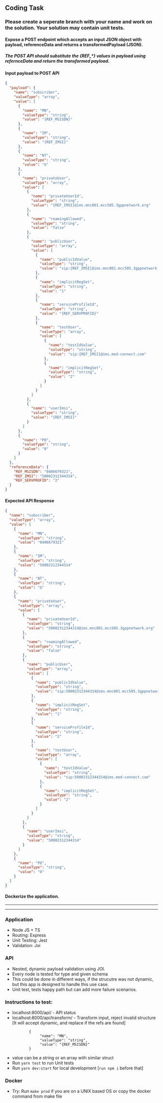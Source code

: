 ## Coding Task 

### Please create a seperate branch with your name and work on the solution. Your solution may contain unit tests.

#### Expose a POST endpoint which accepts an input JSON object with payload, referenceData and returns a transformedPayload (JSON).
##### The POST API should substitute the {REF_*} values in payload using refernceData and return the transformed payload.


#### Input payload to POST API
```JSON
{
  "payload": {
    "name": "subscriber",
    "valueType": "array",
    "value": [
      {
        "name": "MN",
        "valueType": "string",
        "value": "{REF_MSISDN}"
      },
      {
        "name": "IM",
        "valueType": "string",
        "value": "{REF_IMSI}"
      },
      {
        "name": "NT",
        "valueType": "string",
        "value": "G"
      },
      {
        "name": "privateUser",
        "valueType": "array",
        "value": [
          {
            "name": "privateUserId",
            "valueType": "string",
            "value": "{REF_IMSI}@ims.mnc001.mcc505.3gppnetwork.org"
          },
          {
            "name": "roamingAllowed",
            "valueType": "string",
            "value": "false"
          },
          {
            "name": "publicUser",
            "valueType": "array",
            "value": [
              {
                "name": "publicIdValue",
                "valueType": "string",
                "value": "sip:{REF_IMSI}@ims.mnc001.mcc505.3gppnetwork.org"
              },
              {
                "name": "implicitRegSet",
                "valueType": "string",
                "value": "1"
              },
              {
                "name": "serviceProfileId",
                "valueType": "string",
                "value": "{REF_SERVPROFID}"
              },
              {
                "name": "testUser",
                "valueType": "array",
                "value": [
                  {
                    "name": "testIdValue",
                    "valueType": "string",
                    "value": "sip:{REF_IMSI}@ims.mod-connect.com"
                  },
                  {
                    "name": "implicitRegSet",
                    "valueType": "string",
                    "value": "2"
                  }
                ]
              }
            ]
          },
          {
            "name": "userImsi",
            "valueType": "string",
            "value": "{REF_IMSI}"
          }
        ]
      },
      {
        "name": "PO",
        "valueType": "string",
        "value": "0"
      }
    ]
  },
  "referenceData": {
    "REF_MSISDN": "0406679321",
    "REF_IMSI": "50002312344314",
    "REF_SERVPROFID": "2"
  }
}
```

 
#### Expected API Response
 ```JSON
 {
   "name": "subscriber",
   "valueType": "array",
   "value": [
     {
       "name": "MN",
       "valueType": "string",
       "value": "0406679321"
     },
     {
       "name": "IM",
       "valueType": "string",
       "value": "50002312344314"
     },
     {
       "name": "NT",
       "valueType": "string",
       "value": "G"
     },
     {
       "name": "privateUser",
       "valueType": "array",
       "value": [
         {
           "name": "privateUserId",
           "valueType": "string",
           "value": "50002312344314@ims.mnc001.mcc505.3gppnetwork.org"
         },
         {
           "name": "roamingAllowed",
           "valueType": "string",
           "value": "false"
         },
         {
           "name": "publicUser",
           "valueType": "array",
           "value": [
             {
               "name": "publicIdValue",
               "valueType": "string",
               "value": "sip:50002312344314@ims.mnc001.mcc505.3gppnetwork.org"
             },
             {
               "name": "implicitRegSet",
               "valueType": "string",
               "value": "1"
             },
             {
               "name": "serviceProfileId",
               "valueType": "string",
               "value": "2"
             },
             {
               "name": "testUser",
               "valueType": "array",
               "value": [
                 {
                   "name": "testIdValue",
                   "valueType": "string",
                   "value": "sip:50002312344314@ims.mod-connect.com"
                 },
                 {
                   "name": "implicitRegSet",
                   "valueType": "string",
                   "value": "2"
                 }
               ]
             }
           ]
         },
         {
           "name": "userImsi",
           "valueType": "string",
           "value": "50002312344314"
         }
       ]
     },
     {
       "name": "PO",
       "valueType": "string",
       "value": "0"
     }
   ]
 }

 ```
 
 #### Dockerize the application.



----------

----------


### Application 

- Node JS + TS
- Routing: Express
- Unit Testing: Jest 
- Validation: Joi

### API

- Nested, dynamic payload validation using JOI. 
- Every node is tested for type and given schema
- This could be done in different ways, if the strucutre was not dynamic, but this app is designed to handle this use case. 
- Unit test, tests happy path but can add more failure scenarios.

### Instructions to test: 

- localhost:8000/api/ - API status
- localhost:8000/api/transform/ - Transform input, reject invalid structure [It will accept dynamic, and replace if the refs are found]

```
           {
                "name": "MN",
                "valueType": "string",
                "value": "{REF_MSISDN}"
           }
```

- value can be a string or an array with similar struct
- Run `yarn test` to run Unit tests
- Run `yarn dev:start` for local development [`run npm i` before that]

### Docker

- Try: Run `make prod` if you are on a UNIX based OS or copy the docker command from make file